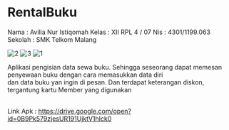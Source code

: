 # RentalBuku
Nama : Avilia Nur Istiqomah
Kelas : XII RPL 4 / 07
Nis : 4301/1199.063
Sekolah : SMK Telkom Malang

![2](https://cloud.githubusercontent.com/assets/22524037/18960444/f93cc87c-8693-11e6-91cd-c28c383ee64a.png)
![3](https://cloud.githubusercontent.com/assets/22524037/18960442/f939c1fe-8693-11e6-9803-3fcebaad3ec1.png)
![1](https://cloud.githubusercontent.com/assets/22524037/18960443/f93aee9e-8693-11e6-897c-65e82249be0e.png)

Aplikasi pengisian data sewa buku. Sehingga seseorang dapat memesan penyewaan buku dengan cara memasukkan data diri <br>dan data buku yan ingin di pesan.
Dan terdapat keterangan diskon, tergantung kartu Member yang digunakan <br> <br>

Link Apk : https://drive.google.com/open?id=0B9Pk579zjesUR191UjktV1hIck0
